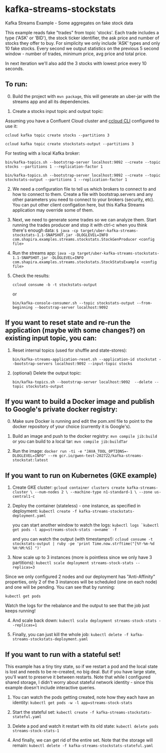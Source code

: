 # kafka-streams-stockstats
Kafka Streams Example - Some aggregates on fake stock data

This example reads fake "trades" from topic 'stocks'. Each trade includes a type ('ASK' or 'BID'), the stock ticker identifier, the ask price and number of stocks they offer to buy.
For simplicity we only include 'ASK' types and only 10 fake stocks. Every second we output statistics on the previous 5 second window - number of trades, minimum price, avg price and total price.

In next iteration we'll also add the 3 stocks with lowest price every 10 seconds.

## To run:
0. Build the project with `mvn package`, this will generate an uber-jar with the streams app and all its dependencies.

1. Create a stocks input topic and output topic:

Assuming you have a Confluent Cloud cluster and [ccloud CLI](https://docs.confluent.io/ccloud-cli/current/install.html) configured to use it:

    
    ccloud kafka topic create stocks --partitions 3
    
    ccloud kafka topic create stockstats-output --partitions 3
    
    
For testing with a local Kafka broker:

    
    bin/kafka-topics.sh --bootstrap-server localhost:9092 --create --topic stocks --partitions 1 --replication-factor 1
    
    bin/kafka-topics.sh --bootstrap-server localhost:9092 --create --topic stockstats-output --partitions 1 --replication-factor 1
   
   
2. We need a configuration file to tell us which brokers to connect to and how to connect to them. Create a file with bootstrap.servers and any other parameters you need to connect to your brokers (security, etc). You can put other client configation here, but this Kafka Streams application may override some of them.

3. Next, we need to generate some trades so we can analyze them. Start running the trades producer and stop it with ctrl-c when you think there's enough data:
`$ java -cp target/uber-kafka-streams-stockstats-1.1-SNAPSHOT.jar -DLOGLEVEL=INFO com.shapira.examples.streams.stockstats.StockGenProducer <config file>`

4. Run the streams app:
`java -cp target/uber-kafka-streams-stockstats-1.1-SNAPSHOT.jar -DLOGLEVEL=INFO com.shapira.examples.streams.stockstats.StockStatsExample <config file>`

5. Check the results:

   `ccloud consume -b -t stockstats-output`

   or

   `bin/kafka-console-consumer.sh --topic stockstats-output --from-beginning --bootstrap-server localhost:9092`

## If you want to reset state and re-run the application (maybe with some changes?) on existing input topic, you can:

1. Reset internal topics (used for shuffle and state-stores):

    `bin/kafka-streams-application-reset.sh --application-id stockstat --bootstrap-servers localhost:9092 --input-topic stocks`

2. (optional) Delete the output topic:

    `bin/kafka-topics.sh --bootstrap-server localhost:9092  --delete --topic stockstats-output`
    
    
## If you want to build a Docker image and publish to Google's private docker registry:
    
0. Make sure Docker is running and edit the pom.xml file to point to the docker repository of your choice (currently it is Google's).

1. Build an image and push to the docker registry: `mvn compile jib:build`
or you can build to a local tar: `mvn compile jib:buildTar`

2. Run the image: `docker run -ti -e "JAVA_TOOL_OPTIONS=-DLOGLEVEL=INFO" --rm gcr.io/gwen-test-202722/kafka-streams-stockstat:latest`

## If you want to run on Kubernetes (GKE example)

1. Create GKE cluster:
`gcloud container clusters create kafka-streams-cluster \
     --num-nodes 2 \
     --machine-type n1-standard-1 \
     --zone us-central1-c`
     
2. Deploy the container (stateless) - one instance, as specified in deployment:
`kubectl create -f kafka-streams-stockstats-deployment.yaml`

   you can start another window to watch the logs:
``kubectl logs `kubectl get pods -l app=streams-stock-stats -o=name` -f``

   and you can watch the output (with timestamps!):
`ccloud consume -t stockstats-output | ruby -pe 'print Time.now.strftime("[%Y-%m-%d %H:%M:%S] ")'`

3. Now scale up to 3 instances (more is pointless since we only have 3 partitions):
`kubectl scale deployment streams-stock-stats --replicas=3`

  Since we only configured 2 nodes and our deployment has "Anti-Affinity" properties, only 2 of the 3 instances will be scheduled (one on each node) and one will be pending. You can see that by running:
  
  `kubectl get pods`

   Watch the logs for the rebalance and the output to see that the job just keeps running!

4. And scale back down:
`kubectl scale deployment streams-stock-stats --replicas=1`

5. Finally, you can just kill the whole job:
`kubectl delete -f kafka-streams-stockstats-deployment.yaml`

## If you want to run with a stateful set!

This example has a tiny tiny state, so if we restart a pod and the local state is lost and needs to be re-created, no big deal. But if you have large state, you'll want to preserve it between restarts. Note that while I configured shared storage, I didn't worry about stateful network identity - since this example doesn't include interactive queries.

1. You can watch the pods getting created, note how they each have an identity:
`kubectl get pods -w -l app=streams-stock-stats`

2. Start the stateful set: `kubectl create -f kafka-streams-stockstats-stateful.yaml`

3. Delete a pod and watch it restart with its old state:
`kubectl delete pods streams-stock-stats-1`

4. And finally, we can get rid of the entire set. Note that the storage will remain:
`kubectl delete -f kafka-streams-stockstats-stateful.yaml`
